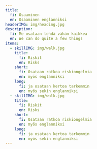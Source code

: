 ```yaml
---
title:
  fi: Osaaminen
  en: Osaaminen englanniksi
headerIMG: img/heading.jpg
description:
  fi: Me osataan tehdä vähän kaikkea
  en: We can do quite a few things
items:
  - skillIMG: img/walk.jpg
    title:
      fi: Riskit
      en: Risks
    short:
      fi: Osataan ratkoa riskiongelmia
      en: myös englanniksi
    long:
      fi: ja osataan kertoa tarkemmin
      en: myös sekin englanniksi
  - skillIMG: img/walk.jpg
    title:
      fi: Riskit
      en: Risks
    short:
      fi: Osataan ratkoa riskiongelmia
      en: myös englanniksi
    long:
      fi: ja osataan kertoa tarkemmin
      en: myös sekin englanniksi
---
```

